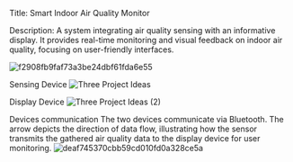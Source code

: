 Title: Smart Indoor Air Quality Monitor

Description: A system integrating air quality sensing with an informative display. It provides real-time monitoring and visual feedback on indoor air quality, focusing on user-friendly interfaces.

![f2908fb9faf73a3be24dbf61fda6e55](https://github.com/sierracheng/TECHIN-514-Lab/assets/108948242/0cab2bfb-7eb5-49f7-9920-a6affe385074)



Sensing Device
![Three Project Ideas](https://github.com/sierracheng/TECHIN-514-Lab/assets/108948242/7958ad32-b042-4191-909a-010b4035a977)



Display Device
![Three Project Ideas (2)](https://github.com/sierracheng/TECHIN-514-Lab/assets/108948242/00284f50-652c-48dc-b328-94769b3b3796)



Devices communication
The two devices communicate via Bluetooth. The arrow depicts the direction of data flow, illustrating how the sensor transmits the gathered air quality data to the display device for user monitoring.
![deaf745370cbb59cd010fd0a328ce5a](https://github.com/sierracheng/TECHIN-514-Lab/assets/108948242/d635431c-7b7d-484f-a116-3aa316da7d40)

